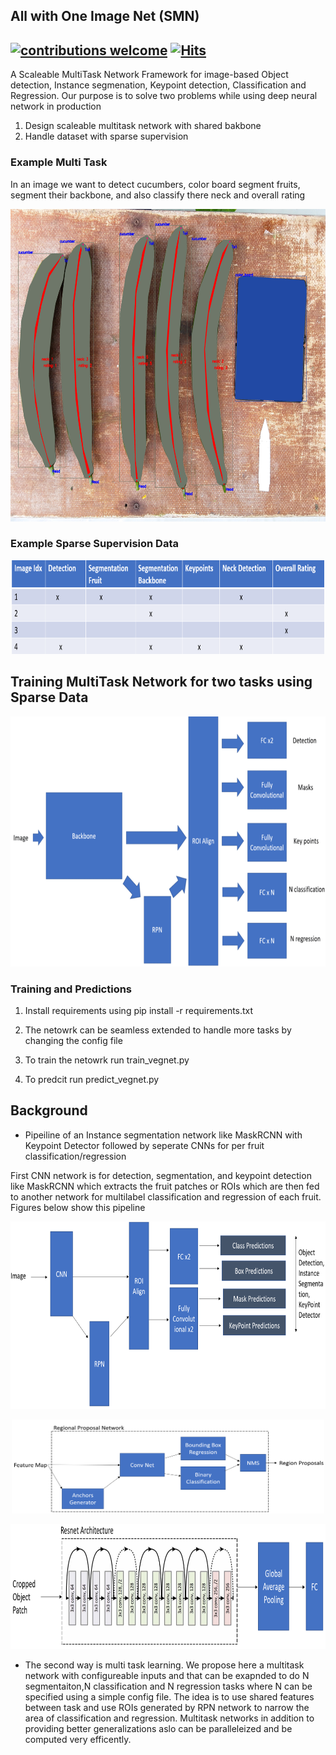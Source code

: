 ## All with One Image Net (SMN)
## [![contributions welcome](https://img.shields.io/badge/contributions-welcome-brightgreen.svg?style=flat)](https://github.com/Asad-Ismail/SMN/issues) [![Hits](https://hits.seeyoufarm.com/api/count/incr/badge.svg?url=https%3A%2F%2Fgithub.com%2FAsad-Ismail%2FSMN&count_bg=%2379C83D&title_bg=%23555555&icon=&icon_color=%23E7E7E7&title=hits&edge_flat=false)](https://hits.seeyoufarm.com)



A Scaleable MultiTask Network Framework for image-based Object detection, Instance segmenation, Keypoint detection, Classification and Regression.
Our purpose is to solve two problems while using deep neural network in production

1. Design scaleable multitask network with shared bakbone
2. Handle dataset with sparse supervision

### Example Multi Task 

In an image we want to detect cucumbers, color board segment fruits, segment their backbone, and also classify there neck and overall rating
  <p align="center">
    <img src="figs/ann_input.png" alt="animated" width=700 height=500 />
  </p>
  
### Example Sparse Supervision Data

  <p align="center">
    <img src="figs/data.png" alt="animated" width=500 height=150/>
  </p>
  
## Training MultiTask Network for two tasks using Sparse Data
  <p align="center">
    <img src="figs/MT.gif" alt="animated"  width=650 height=400  />
  </p>


### Training and Predictions

1) Install requirements using pip install -r requirements.txt
2) The netowrk can be seamless extended to handle more tasks by changing the config file

  
3) To train the netowrk run train_vegnet.py  
4) To predcit run predict_vegnet.py 




## Background

* Pipeiline of an Instance segmentation network like MaskRCNN with Keypoint Detector followed by seperate CNNs for per fruit classification/regression
 
First CNN network is for detection, segmentation, and keypoint detection like MaskRCNN which extracts the fruit patches or ROIs which are then fed to another network for multilabel classification and regression of each fruit. Figures below show this pipeline

  <p align="center">
    <img src="figs/masrcnn.png" alt="animated" width=650 height=300 />
  </p>
  
  
  <p align="center">
    <img src="figs/RPN.png" alt="animated" width=500 height=150 />
  </p>
  
  <p align="center">
    <img src="figs/resnet34.png" alt="animated" width=650 height=200 />
  </p>


* The second way is multi task learning. We propose here a multitask network with configureable inputs and that can be exapnded to do N segmentaiton,N classification and N regression tasks where N can be specified using a simple config file. The idea is to use shared features between task and use ROIs generated by RPN network to narrow the area of classification and regression. Multitask networks in addition to providing better generalizations aslo can be paralleleized and be computed very efficently.




